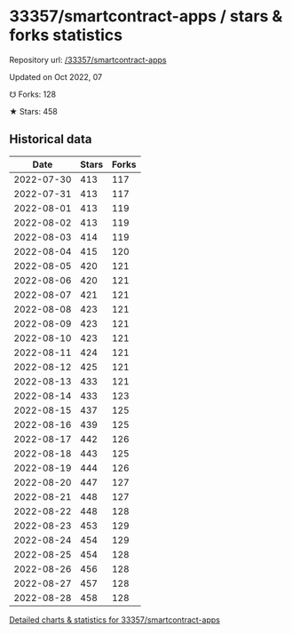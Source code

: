 # 33357/smartcontract-apps / stars & forks statistics

Repository url: [/33357/smartcontract-apps](https://github.com/33357/smartcontract-apps)

Updated on Oct 2022, 07

☋ Forks: 128

★ Stars: 458

## Historical data
| Date | Stars | Forks |
|------|-------|-------|
| 2022-07-30 | 413 | 117 | 
| 2022-07-31 | 413 | 117 | 
| 2022-08-01 | 413 | 119 | 
| 2022-08-02 | 413 | 119 | 
| 2022-08-03 | 414 | 119 | 
| 2022-08-04 | 415 | 120 | 
| 2022-08-05 | 420 | 121 | 
| 2022-08-06 | 420 | 121 | 
| 2022-08-07 | 421 | 121 | 
| 2022-08-08 | 423 | 121 | 
| 2022-08-09 | 423 | 121 | 
| 2022-08-10 | 423 | 121 | 
| 2022-08-11 | 424 | 121 | 
| 2022-08-12 | 425 | 121 | 
| 2022-08-13 | 433 | 121 | 
| 2022-08-14 | 433 | 123 | 
| 2022-08-15 | 437 | 125 | 
| 2022-08-16 | 439 | 125 | 
| 2022-08-17 | 442 | 126 | 
| 2022-08-18 | 443 | 125 | 
| 2022-08-19 | 444 | 126 | 
| 2022-08-20 | 447 | 127 | 
| 2022-08-21 | 448 | 127 | 
| 2022-08-22 | 448 | 128 | 
| 2022-08-23 | 453 | 129 | 
| 2022-08-24 | 454 | 129 | 
| 2022-08-25 | 454 | 128 | 
| 2022-08-26 | 456 | 128 | 
| 2022-08-27 | 457 | 128 | 
| 2022-08-28 | 458 | 128 | 


[Detailed charts & statistics for 33357/smartcontract-apps](https://reviewgithub.com/rep/33357/smartcontract-apps)
